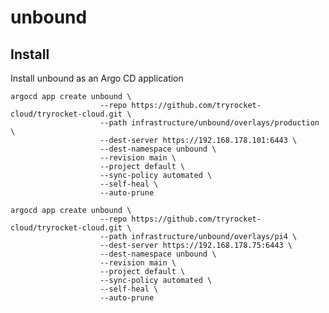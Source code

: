 # unbound

## Install

Install unbound as an Argo CD application

    argocd app create unbound \
                        --repo https://github.com/tryrocket-cloud/tryrocket-cloud.git \
                        --path infrastructure/unbound/overlays/production \
                        --dest-server https://192.168.178.101:6443 \
                        --dest-namespace unbound \
                        --revision main \
                        --project default \
                        --sync-policy automated \
                        --self-heal \
                        --auto-prune

    argocd app create unbound \
                        --repo https://github.com/tryrocket-cloud/tryrocket-cloud.git \
                        --path infrastructure/unbound/overlays/pi4 \
                        --dest-server https://192.168.178.75:6443 \
                        --dest-namespace unbound \
                        --revision main \
                        --project default \
                        --sync-policy automated \
                        --self-heal \
                        --auto-prune